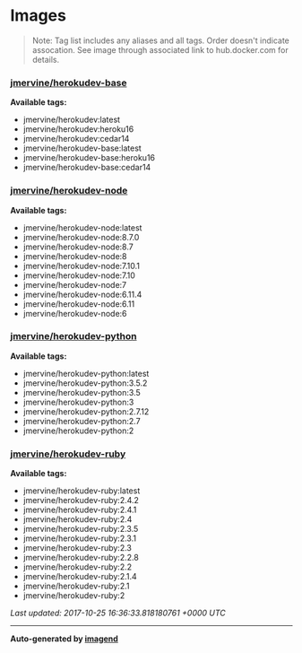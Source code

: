 # Images
> Note: Tag list includes any aliases and all tags. Order doesn't indicate
> assocation. See image through associated link to hub.docker.com for details.


### [jmervine/herokudev-base](https://hub.docker.com/r/jmervine/herokudev-base/)

**Available tags:**

- jmervine/herokudev:latest
- jmervine/herokudev:heroku16
- jmervine/herokudev:cedar14
- jmervine/herokudev-base:latest
- jmervine/herokudev-base:heroku16
- jmervine/herokudev-base:cedar14

### [jmervine/herokudev-node](https://hub.docker.com/r/jmervine/herokudev-node/)

**Available tags:**

- jmervine/herokudev-node:latest
- jmervine/herokudev-node:8.7.0
- jmervine/herokudev-node:8.7
- jmervine/herokudev-node:8
- jmervine/herokudev-node:7.10.1
- jmervine/herokudev-node:7.10
- jmervine/herokudev-node:7
- jmervine/herokudev-node:6.11.4
- jmervine/herokudev-node:6.11
- jmervine/herokudev-node:6

### [jmervine/herokudev-python](https://hub.docker.com/r/jmervine/herokudev-python/)

**Available tags:**

- jmervine/herokudev-python:latest
- jmervine/herokudev-python:3.5.2
- jmervine/herokudev-python:3.5
- jmervine/herokudev-python:3
- jmervine/herokudev-python:2.7.12
- jmervine/herokudev-python:2.7
- jmervine/herokudev-python:2

### [jmervine/herokudev-ruby](https://hub.docker.com/r/jmervine/herokudev-ruby/)

**Available tags:**

- jmervine/herokudev-ruby:latest
- jmervine/herokudev-ruby:2.4.2
- jmervine/herokudev-ruby:2.4.1
- jmervine/herokudev-ruby:2.4
- jmervine/herokudev-ruby:2.3.5
- jmervine/herokudev-ruby:2.3.1
- jmervine/herokudev-ruby:2.3
- jmervine/herokudev-ruby:2.2.8
- jmervine/herokudev-ruby:2.2
- jmervine/herokudev-ruby:2.1.4
- jmervine/herokudev-ruby:2.1
- jmervine/herokudev-ruby:2


_Last updated: 2017-10-25 16:36:33.818180761 +0000 UTC_

---
**Auto-generated by [imagend](https://github.com/jmervine/imagend)**

